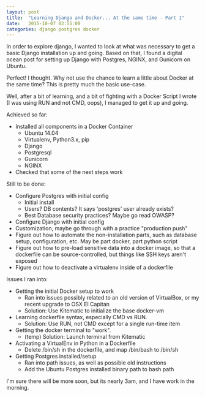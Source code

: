 ```yaml
---
layout: post
title:  "Learning Django and Docker... At the same time - Part 1"
date:   2015-10-07 02:55:00
categories: django postgres docker
---
```

In order to explore django, I wanted to look at what was necessary to get a basic Django installation up and going. Based on that, I found a digital ocean post for setting up Django with Postgres, NGINX, and Gunicorn on Ubuntu.

Perfect! I thought. Why not use the chance to learn a little about Docker at the same time? This is pretty much the basic use-case.

Well, after a bit of learning, and a bit of fighting with a Docker Script I wrote (I was using RUN and not CMD, oops), I managed to get it up and going.

Achieved so far:

* Installed all components in a Docker Container
    * Ubuntu 14.04
    * Virtualenv, Python3.x, pip
    * Django
    * Postgresql
    * Gunicorn
    * NGINX
* Checked that some of the next steps work

Still to be done:

* Configure Postgres with initial config
    * Initial install
    * Users? DB contents? It says 'postgres' user already exists?
    * Best Database security practices? Maybe go read OWASP?
* Configure Django with initial config
* Customization, maybe go through with a practice "production push"
* Figure out how to automate the non-installation parts, such as database setup, configuration, etc. May be part docker, part python script
* Figure out how to pre-load sensitive data into a docker image, so that a dockerfile can be source-controlled, but things like SSH keys aren't exposed
* Figure out how to deactivate a virtualenv inside of a dockerfile

Issues I ran into:

* Getting the initial Docker setup to work
    * Ran into issues possibly related to an old version of VirtualBox, or my recent upgrade to OSX El Capitan
    * Solution: Use Kitematic to initialize the base docker-vm
* Learning dockerfile syntax, especially CMD vs RUN.
    * Solution: Use RUN, not CMD except for a single run-time item
* Getting the docker terminal to "work". 
    * (temp) Solution: Launch terminal from Kitematic
* Activating a VirtualEnv in Python in a Dockerfile
    * Delete /bin/sh in the dockerfile, and map /bin/bash to /bin/sh
* Getting Postgres installed/setup
    * Ran into path issues, as well as possible old instructions
    * Add the Ubuntu Postgres installed binary path to bash path

I'm sure there will be more soon, but its nearly 3am, and I have work in the morning.
